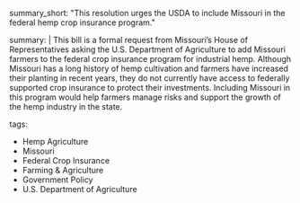 summary_short: "This resolution urges the USDA to include Missouri in the federal hemp crop insurance program."

summary: |
  This bill is a formal request from Missouri’s House of Representatives asking the U.S. Department of Agriculture to add Missouri farmers to the federal crop insurance program for industrial hemp. Although Missouri has a long history of hemp cultivation and farmers have increased their planting in recent years, they do not currently have access to federally supported crop insurance to protect their investments. Including Missouri in this program would help farmers manage risks and support the growth of the hemp industry in the state.

tags:
  - Hemp Agriculture
  - Missouri
  - Federal Crop Insurance
  - Farming & Agriculture
  - Government Policy
  - U.S. Department of Agriculture
